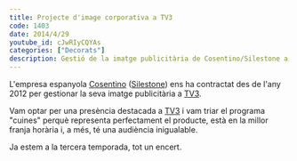 ```yaml
---
title: Projecte d'image corporativa a TV3
code: 1403
date: 2014/4/29
youtube_id: cJwRIyCQYAs
categories: ["Decorats"]
description: Gestió de la imatge publicitària de Cosentino/Silestone a TV3, amb participació continuada des de 2012 i destacada presència al programa 'cuines', aconseguint un èxit durador a la tercera temporada.
---
```


L'empresa espanyola [Cosentino](https://www.cosentino.com/) ([Silestone](https://www.cosentino.com/es/silestone/)) ens ha contractat des de l'any 2012 per gestionar la seva imatge publicitària a [TV3](https://www.ccma.cat/tv3/).

Vam optar per una presència destacada a [TV3](https://www.ccma.cat/tv3/) i vam triar el programa "cuines" perquè representa perfectament el producte, està en la millor franja horària i, a més, té una audiència inigualable.

Ja estem a la tercera temporada, tot un encert.
